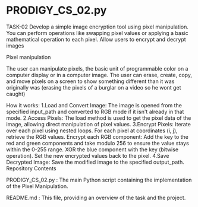 # PRODIGY_CS_02.py


TASK-02
Develop a simple image encryption tool using pixel manipulation. You can perform operations like swapping pixel values or applying a basic mathematical operation to each pixel. Allow users to encrypt and decrypt images


Pixel manipulation

The user can manipulate pixels, the basic unit of programmable color on a computer display or in a computer image. The user can erase, create, copy, and move pixels on a screen to show something different than it was originally was (erasing the pixels of a burglar on a video so he wont get caught)

How it works: 
1.Load and Convert Image:
The image is opened from the specified input_path and converted to RGB mode if it isn't already in that mode.
2.Access Pixels:
The load method is used to get the pixel data of the image, allowing direct manipulation of pixel values. 
3.Encrypt Pixels:
Iterate over each pixel using nested loops. For each pixel at coordinates (i, j), retrieve the RGB values. Encrypt each RGB component: Add the key to the red and green components and take modulo 256 to ensure the value stays within the 0-255 range. XOR the blue component with the key (bitwise operation). Set the new encrypted values back to the pixel. 
4.Save Decrypted Image:
Save the modified image to the specified output_path.
Repository Contents

PRODIGY_CS_02.py : The main Python script containing the implementation of the Pixel Manipulation.

README.md : This file, providing an overview of the task and the project.
